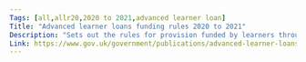 ```yaml
---
Tags: [all,allr20,2020 to 2021,advanced learner loan]
Title: "Advanced learner loans funding rules 2020 to 2021"
Description: "Sets out the rules for provision funded by learners through advanced learner loans."
Link: https://www.gov.uk/government/publications/advanced-learner-loans-funding-rules-2020-to-2021
---
```

